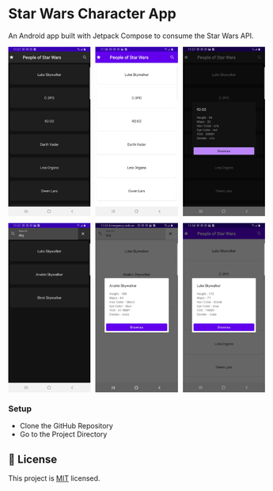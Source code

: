 # Star Wars Character App
An Android app built with Jetpack Compose to consume the Star Wars API.

<p style="display: flex; align-items: start; gap: 10px">
  <img src="screenshots/home_0.jpg" width="33%" />
  <img src="screenshots/home_1.jpg" width="33%" />
  <img src="screenshots/hom_people_view.jpg" width="33%" />
</p>

<p style="display: flex; align-items: start; gap: 10px">
  <img src="screenshots/search_0.jpg" width="33%" />
  <img src="screenshots/search_1.jpg" width="33%" />
  <img src="screenshots/home_people_view_1.jpg" width="33%" />
</p>

### Setup

- Clone the GitHub Repository
- Go to the Project Directory
## 📝 License

This project is [MIT](./LICENSE) licensed.